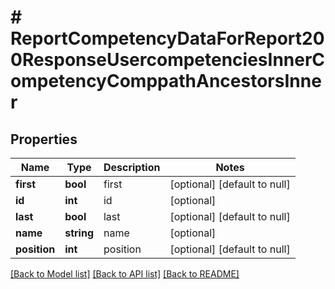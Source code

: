 # # ReportCompetencyDataForReport200ResponseUsercompetenciesInnerCompetencyComppathAncestorsInner

## Properties

Name | Type | Description | Notes
------------ | ------------- | ------------- | -------------
**first** | **bool** | first | [optional] [default to null]
**id** | **int** | id | [optional]
**last** | **bool** | last | [optional] [default to null]
**name** | **string** | name | [optional]
**position** | **int** | position | [optional] [default to null]

[[Back to Model list]](../../README.md#models) [[Back to API list]](../../README.md#endpoints) [[Back to README]](../../README.md)
